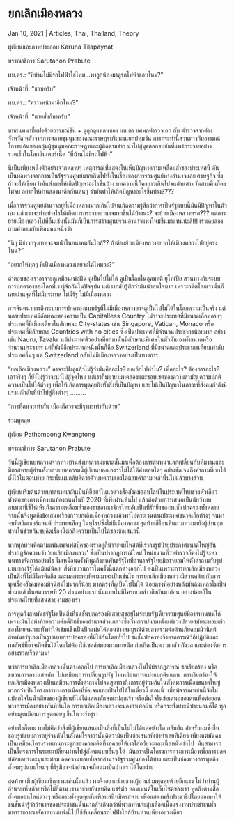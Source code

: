 # ยกเลิกเมืองหลวง

Jan 10, 2021 | Articles, Thai, Thailand, Theory





ผู้เขียนและภาพประกอบ Karuna Tilapaynat

บรรณาธิการ Sarutanon Prabute

ผบ.ตร.: “ที่บ้านไม่มีรถไฟฟ้าใช่ไหม…พาลูกน้องมาดูรถไฟฟ้าชอบไหม?” 

เจ้าหน้าที่: “ชอบครับ” 

ผบ.ตร.: “คราวหน้ามาอีกไหม?” 

เจ้าหน้าที่: “นายสั่งก็มาครับ”

บทสนทนาที่แฝงด้วยอารมณ์ขัน + ดูถูกดูแคลนของ ผบ.ตร ยศพลตำรวจเอก กับ ตำรวจจากต่างจังหวัด หลังจากการสลายชุมนุมของคณะราษฎรบริเวณแยกปทุมวัน การกระทำนี้สวนทางกับอารมณ์โกรธแค้นของกลุ่มผู้ชุมนุมคณะราษฎรและผู้ติดตามข่าว นำไปสู่มุขตลกขบขันที่แพร่กระจายอย่างรวดเร็วในโลกอินเตอร์เน็ต “ที่บ้านไม่มีรถไฟฟ้า”

นี่เป็นเพียงหนึ่งตัวอย่างจากหลายๆ เหตุการณ์ที่แสดงให้เห็นปัญหาความเหลื่อมล้ำของประเทศนี้ อันเป็นผลพวงจากการเป็นรัฐรวมศูนย์มากเกินไปทั้งในเรื่องของการรวมศูนย์ทางอำนาจและเศรษฐกิจ ซึ่งถ้าจะให้เขียนว่ามันส่งผลให้เกิดปัญหาอะไรขึ้นบ้าง บทความนี้ก็คงยาวเกินไปจนอ่านสามวันสามคืนก็คงไม่จบ อยากให้ท่านลองมาคิดกันเล่นๆ ว่ามันทำให้เกิดปัญหาอะไรขึ้นบ้าง????

เมื่อการรวมศูนย์อำนาจอยู่ที่เมืองหลวงมากเกินไปจนเกิดความรู้สึกว่าการเป็นรัฐแบบนี้มันมีปัญหาในตัวเอง แล้วเราจะทำอย่างไรให้เกิดการกระจายอำนาจมากขึ้นได้บ้างนะ? จะย้ายเมืองหลวงหรอ??? แต่การย้ายเมืองหลวงไปที่อื่นเช่นนั้นมันก็เป็นการสร้างศูนย์รวมอำนาจแห่งใหม่ขึ้นมาแทนน่ะสิ!!! เราเคยลองถามคำถามกับเพื่อนคนหนึ่งว่า

“นี่ๆ มีข่าวกรุงเทพจะจมน้ำในอนาคตอันใกล้?? ถ้าต้องย้ายเมืองหลวงอยากให้เมืองหลวงไปอยู่ตรงไหน?”

“อยากให้ทุกๆ ที่เป็นเมืองหลวงเลยจะได้ไหมอะ?”

คำตอบของเราอาจจะดูเหมือนเพ้อฝัน ดูเป็นไปไม่ได้ ดูเป็นโลกในอุดมคติ ยูโทเปีย สวนทางกับระบบการปกครองของโลกที่เรารู้จักกันในปัจจุบัน แต่เรากลับรู้สึกว่ามันน่าสนใจมาก เพราะอดีตโลกเรานั้นก็เคยผ่านจุดที่ไม่มีประเทศ ไม่มีรัฐ ไม่มีเมืองหลวง

การจินตนาการถึงระบบการปกครองแบบรัฐที่ไม่มีเมืองหลวงอาจดูเป็นไปไม่ได้ในโลกความเป็นจริง แต่หลายประเทศมีลักษณะของความเป็น Capitalless Country ไม่ว่าจะประเทศที่มีขนาดเล็กหลายๆ ประเทศที่มีเมืองเดียวในลักษณะ City-states เช่น Singapore, Vatican, Monaco หรือประเทศที่มีลักษณะ Countries with no cities ซึ่งเป็นประเทศที่มีจำนวนประชากรน้อยมาก อย่างเช่น Nauru, Tavalu  แม้ประเทศตัวอย่างที่ยกมานั้นมีลักษณะพิเศษในตัวมันเองทั้งขนาดหรือจำนวนประชากร แต่ก็ยังมีอีกประเทศหนึ่งนั้นก็คือ Switzerland ที่มีขนาดและประชากรเทียบเท่ากับประเทศอื่นๆ แต่ Switzerland กลับไม่มีเมืองหลวงอย่างเป็นทางการ

“ยกเลิกเมืองหลวง” อาจจะฟังดูแล้วไม่รู้ว่ามันคืออะไร? ยกเลิกไปทำไม? เพื่ออะไร? ต้องการอะไร? เอาจริงๆ ก็ยังไม่รู้ว่าจะนำไปสู่จุดไหน แต่เราก็พยายามทดลองแตะขอบเขตของความสามัญ ความปกติ ความเป็นไปได้ต่างๆ เพื่อให้เกิดการพูดคุยถึงทั้งสิ่งที่เป็นปัญหา และไม่เป็นปัญหาในภาวะที่สังคมกำลังมีแรงผลักดันที่นำไปสู่สิ่งต่างๆ ………

“การที่คนจะเท่ากัน เมืองก็ควรจะมีฐานะเท่ากันด้วย”









ร่วมพูดคุย

ผู้เขียน Pathompong Kwangtong

บรรณาธิการ Sarutanon Prabute

วันนี้ผู้เขียนบทความจากทางบ้านส่งบทความขนาดสั้นมาเพื่อต้องการสนทนาแลกเปลี่ยนกับทีมงานและมิตรสหายผู้อ่านทั้งหลาย บทความนี้ผู้เขียนบอกเองว่าไม่ได้ให้คำตอบใดๆ อย่างชัดเจนถึงคำถามที่เขาได้ตั้งไว้ในตอนท้าย กระนั้นผมกลับคิดว่าตัวบทความเองได้ตอบคำถามเหล่านั้นไปแล้วบางส่วน

ผู้เขียนเริ่มต้นด้วยบทสนทนาอันเป็นที่ฮือฮาในแวดวงสื่อสังคมออนไลน์ในประเทศไทยช่วงหัวเลี้ยวหัวต่อของการเมืองบนท้องถนนในปี 2020 ที่เพิ่งผ่านพ้นไป แล้วต่อด้วยการเสนอเป็นนัยว่าบทสนทนานี้ชี้ให้เห็นถึงความเหลื่อมล้ำของราชอาณาจักรไทยอันเป็นที่รักยิ่งของชนชั้นปกครองทั้งหลาย จากนั้นจึงพูดถึงข้อเสนอเรื่องการยกเลิกเมืองหลวงแล้วพาไปตระเวนตามประเทศขนาดเล็กต่างๆ จนมาจบที่สวิตเซอร์แลนด์ ประเทศเล็กๆ ในยุโรปซึ่งไม่มีเมืองหลวง สุดท้ายก็โยนหินถามทางมายังผู้อ่านทุกท่านให้ช่วยกันขบคิดเรื่องนี้ต่อถึงความเป็นไปได้ของข้อเสนอนี้

หากทุกท่านติดตามแฟนเพจเฟสบุ๊คของเราอยู่ก็น่าจะพบโพสต์ที่เราลงรูปป้ายประกาศขนาดใหญ่อันปรากฏข้อความว่า ‘ยกเลิกเมืองหลวง’ ซึ่งเป็นปรากฏการณ์ใหม่ ใหม่ขนาดที่ว่าตำรวจก็คงไม่รู้จะหาหนทางจัดการอย่างไร ไม่เหมือนครั้งที่พูดถึงสหพันธรัฐไทที่อำนาจรัฐไทยมิอาจยอมให้ตั้งคำถามกับรูปแบบของรัฐได้แม้แต่น้อย  สิ่งที่ขบวนการในครั้งนี้แตกต่างออกไป คงเป็นเพราะการยกเลิกเมืองหลวง เป็นสิ่งที่ไม่มีใครคิดถึง และผลกระทบที่ตามมาจะเป็นเช่นไร การยกเลิกเมืองหลวงมีส่วนคล้ายกับการพูดเรื่องสังคมคอมมิวนิสม์ไม่มากก็น้อย มากตรงที่ดูเป็นไปไม่ได้ น้อยตรงที่อย่างหลังมันล้มเหลวไม่เป็นท่ามาแล้วในศตวรรษที่ 20 ส่วนอย่างแรกนั้นแทบไม่มีใครเขากล่าวถึงกันมาก่อน อย่างน้อยก็ในประเทศไทยที่แสนสวยงามของเรา

การพูดถึงสหพันธรัฐไทเป็นสิ่งที่ชนชั้นปกครองที่เสวยสุขอยู่ในระบบรัฐเดี่ยวรวมศูนย์มิอาจทานทนได้ เพราะมันไปท้าท้ายความศักดิ์สิทธิ์ของอำนาจส่วนกลางซึ่งเริ่มสถาปนามาตั้งแต่ช่วงปลายสมัยระบอบเก่าของไทยจนกระทั่งทำให้เข้มแข็งเป็นปึกแผ่นได้ค่อนข้างสมบูรณ์ด้วยสงครามต่อต้านภัยคอมมิวนิสต์  สหพันธรัฐเองเป็นรูปแบบการปกครองที่มีใช้กันโดยทั่วไป ชนชั้นปกครองจึงคาดการณ์วิถีปฏิบัติและผลลัพธ์ที่อาจเกิดขึ้นได้โดยไม่ต้องใช้เซลล์สมองมากมายนัก ก่อเกิดเป็นความกลัว กังวล และต้องจัดการอย่างรวดเร็วตามมา

ทว่าการยกเลิกเมืองหลวงนั้นต่างออกไป การยกเลิกเมืองหลวงไม่ใช่ปรากฏการณ์ ข้อเรียกร้อง หรือขบวนการกระแสหลัก  ไม่เหมือนการเปลี่ยนรูปรัฐ ไม่เหมือนการแบ่งแยกดินแดน  การเรียกร้องให้ยกเลิกเมืองหลวงเป็นเสมือนการตั้งคำถามไปจนสุดทางถึงการอยู่ร่วมกันในสังคมการเมืองขนาดใหญ่มากกว่าเป็นโครงการทางการเมืองที่ชัดเจนและเป็นไปได้ในเดี๋ยวนี้ ตอนนี้  เมื่อพิจารณาเช่นนี้จึงไม่แปลกใจในน้ำเสียงของผู้เขียนที่ไม่ได้แสดงลักษณะปลุกเร้า หรือมั่นใจในข้อเสนอของตนเพื่อต่อยอดทางการเมืองอย่างทันทีทันใด การยกเลิกเมืองหลวงจะมองว่าเพ้อฝัน หรือกระทั่งประนีประนอมก็ได้ ทุกอย่างดูเหมือนการพูดลอยๆ ขึ้นในวงร่ำสุรา

อย่างไรก็ตาม ผมไม่คิดว่าสิ่งที่ผู้เขียนเสนอเป็นสิ่งที่เป็นไปไม่ได้แต่อย่างใด กลับกัน สำหรับผมซึ่งชื่นชอบรูปแบบการอยู่ร่วมกันในสังคมโรจาวานั้นคิดว่ามันเป็นข้อเสนอที่เข้าท่าเลยทีเดียว เพียงแต่มันคงเป็นเหมือนโครงร่างแกนกระดูกของความคิดที่รอคอยให้เราใส่อวัยวะและเนื้อหนังเข้าไป  มันสามารถเป็นโครงการในระยะเปลี่ยนผ่านไปสู่สังคมแบบอื่นๆ ได้  มันอาจเป็นโครงการทางการเมืองเพื่อการปลดปล่อยอย่างละมุนละม่อม ลดความบอบช้ำจากอำนาจรัฐรวมศูนย์ลงได้บ้าง และเป็นช่องทางการพูดถึงสังคมรูปแบบใหม่ๆ ที่รัฐมิอาจนำอำนาจเถื่อนมาปิดปากเราได้โดยง่าย

สุดท้าย เมื่อผู้เขียนเชิญชวนเช่นนั้นแล้ว ผมจึงอยากช่วยชวนผู้อ่านร่วมพูดคุยด้วยอีกแรง ไม่ว่าท่านผู้อ่านจะเห็นด้วยหรือไม่ก็ตาม เรามาช่วยกันขบคิด แชร์ต่อ คอมเมนต์ในเว็บไซต์ของเรา พูดถึงตามสื่อสังคมออนไลน์ต่างๆ หรือกระทั่งพูดคุยกับเพื่อนสนิทมิตรสหาย เพื่อแสดงพลังประชาธิปไตยออกมาให้ชนชั้นนำรู้ว่าอำนาจของประชาชนนั้นน่ากลัวเกินกว่าที่พวกท่านจะสูบเลือดเนื้อแรงงานประชาชนทั่วมหาราชอาณาจักรสยามแห่งนี้ไปใช้ขับเคลื่อนรถไฟฟ้าใกล้บ้านท่านเพียงอย่างเดียว